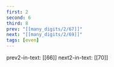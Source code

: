 ```yaml
---
first: 2
second: 6
third: 8
prev: "[[many_digits/2/67]]"
next: "[[many_digits/2/69]]"
tags: [even]
---
```

prev2-in-text: [[66]]
next2-in-text: [[70]]
